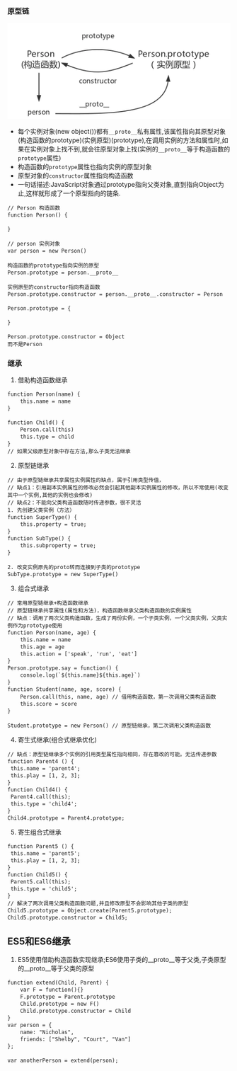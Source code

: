 ### 原型链
![image](../../public/images/prototype.jpg)
- 每个实例对象(new object())都有`__proto__`私有属性,该属性指向其原型对象(构造函数的prototype)(实例原型)(prototype),在调用实例的方法和属性时,如果在实例对象上找不到,就会往原型对象上找(实例的`__proto__`等于构造函数的`prototype`属性)
- 构造函数的`prototype`属性也指向实例的原型对象
- 原型对象的`constructor`属性指向构造函数
- 一句话描述:JavaScript对象通过prototype指向父类对象,直到指向Object为止,这样就形成了一个原型指向的链条.

```
// Person 构造函数
function Person() {

}

// person 实例对象
var person = new Person()

构造函数的prototype指向实例的原型
Person.prototype = person.__proto__

实例原型的constructor指向构造函数
Person.prototype.constructor = person.__proto__.constructor = Person

Person.prototype = {

}

Person.prototype.constructor = Object
而不是Person

```

### 继承
1. 借助构造函数继承
```
function Person(name) {
    this.name = name
}

function Child() {
    Person.call(this)
    this.type = child
}
// 如果父级原型对象中存在方法,那么子类无法继承
```
2. 原型链继承
```
// 由于原型链继承共享属性实例属性的缺点，属于引用类型传值，
// 缺点1：引用副本实例属性的修改必然会引起其他副本实例属性的修改，所以不常使用(改变其中一个实例,其他的实例也会修改)
// 缺点2：不能向父类构造函数随时传递参数，很不灵活
1. 先创建父类实例（方法）
function SuperType() {
    this.property = true;
}
function SubType() {
    this.subproperty = true;
}

2. 改变实例原先的proto转而连接到子类的prototype
SubType.prototype = new SuperType()

```
3. 组合式继承
```
// 常用原型链继承+构造函数继承
// 原型链继承共享属性(属性和方法)，构造函数继承父类构造函数的实例属性
// 缺点：调用了两次父类构造函数，生成了两份实例，一个子类实例，一个父类实例，父类实例作为prototype使用
function Person(name, age) {
    this.name = name
    this.age = age
    this.action = ['speak', 'run', 'eat']
}
Person.prototype.say = function() {
    console.log(`${this.name}${this.age}`)
}
function Student(name, age, score) {
    Person.call(this, name, age) // 借用构造函数，第一次调用父类构造函数
    this.score = score
}

Student.prototype = new Person() // 原型链继承，第二次调用父类构造函数
```
4. 寄生式继承(组合式继承优化)
```
// 缺点：原型链继承多个实例的引用类型属性指向相同，存在篡改的可能。无法传递参数
function Parent4 () {
 this.name = 'parent4';
 this.play = [1, 2, 3];
}
function Child4() {
 Parent4.call(this);
 this.type = 'child4';
}
Child4.prototype = Parent4.prototype;
```
5. 寄生组合式继承
```
function Parent5 () {
 this.name = 'parent5';
 this.play = [1, 2, 3];
}
function Child5() {
 Parent5.call(this);
 this.type = 'child5';
}
// 解决了两次调用父类构造函数问题,并且修改原型不会影响其他子类的原型
Child5.prototype = Object.create(Parent5.prototype);
Child5.prototype.constructor = Child5;
```

## ES5和ES6继承
1. ES5使用借助构造函数实现继承;ES6使用子类的__proto__等于父类,子类原型的__proto__等于父类的原型

```
function extend(Child, Parent) {
    var F = function(){}
    F.prototype = Parent.prototype
    Child.prototype = new F()
    Child.prototype.constructor = Child
}
var person = {
    name: "Nicholas",
    friends: ["Shelby", "Court", "Van"]
};

var anotherPerson = extend(person);
```